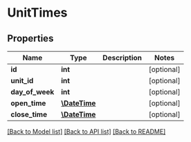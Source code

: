 # UnitTimes

## Properties
Name | Type | Description | Notes
------------ | ------------- | ------------- | -------------
**id** | **int** |  | [optional] 
**unit_id** | **int** |  | [optional] 
**day_of_week** | **int** |  | [optional] 
**open_time** | [**\DateTime**](\DateTime.md) |  | [optional] 
**close_time** | [**\DateTime**](\DateTime.md) |  | [optional] 

[[Back to Model list]](../README.md#documentation-for-models) [[Back to API list]](../README.md#documentation-for-api-endpoints) [[Back to README]](../README.md)


